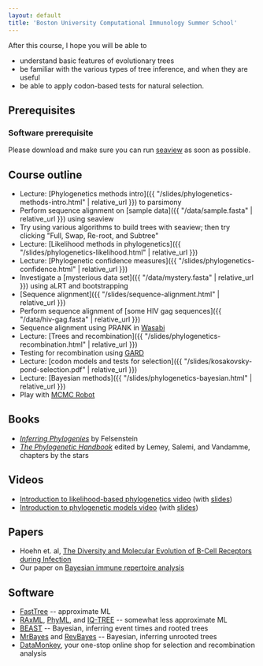 ```yaml
---
layout: default
title: 'Boston University Computational Immunology Summer School'
---
```


After this course, I hope you will be able to

* understand basic features of evolutionary trees
* be familiar with the various types of tree inference, and when they are useful
* be able to apply codon-based tests for natural selection.


## Prerequisites

### Software prerequisite

Please download and make sure you can run [seaview](http://doua.prabi.fr/software/seaview) as soon as possible.


## Course outline

* Lecture: [Phylogenetics methods intro]({{ "/slides/phylogenetics-methods-intro.html" | relative_url }}) to parsimony
* Perform sequence alignment on [sample data]({{ "/data/sample.fasta" | relative_url }}) using seaview
* Try using various algorithms to build trees with seaview; then try clicking "Full, Swap, Re-root, and Subtree"
* Lecture: [Likelihood methods in phylogenetics]({{ "/slides/phylogenetics-likelihood.html" | relative_url }})
* Lecture: [Phylogenetic confidence measures]({{ "/slides/phylogenetics-confidence.html" | relative_url }})
* Investigate a [mysterious data set]({{ "/data/mystery.fasta" | relative_url }}) using aLRT and bootstrapping
* [Sequence alignment]({{ "/slides/sequence-alignment.html" | relative_url }})
* Perform sequence alignment of [some HIV gag sequences]({{ "/data/hiv-gag.fasta" | relative_url }})
* Sequence alignment using PRANK in [Wasabi](http://wasabiapp.org)
* Lecture: [Trees and recombination]({{ "/slides/phylogenetics-recombination.html" | relative_url }})
* Testing for recombination using [GARD](http://datamonkey.org/gard)
* Lecture: [codon models and tests for selection]({{ "/slides/kosakovsky-pond-selection.pdf" | relative_url }})
* Lecture: [Bayesian methods]({{ "/slides/phylogenetics-bayesian.html" | relative_url }})
* Play with [MCMC Robot](https://phylogeny.uconn.edu/mcmc-robot/)


## Books
* [*Inferring Phylogenies*](http://www.sinauer.com/detail.php?id=1775) by Felsenstein
* [*The Phylogenetic Handbook*](http://www.cambridge.org/gb/knowledge/isbn/item2327447/?site_locale=en_GB) edited by Lemey, Salemi, and Vandamme, chapters by the stars


## Videos
* [Introduction to likelihood-based phylogenetics video](https://www.youtube.com/watch?v=1r4z0YJq580) (with [slides](https://github.com/phyloseminar/phyloseminar.org/blob/master/material/76lewis/phyloseminar-lewis-part1.pdf))
* [Introduction to phylogenetic models video](https://www.youtube.com/watch?v=UsLeY0wZr4Y) (with [slides](https://github.com/phyloseminar/phyloseminar.org/blob/master/material/77lewis/phyloseminar-lewis-part2.pdf))


## Papers
* Hoehn et. al, [The Diversity and Molecular Evolution of B-Cell Receptors during Infection](https://doi.org/10.1093/molbev/msw015)
* Our paper on [Bayesian immune repertoire analysis](https://arxiv.org/pdf/1804.10964.pdf)


## Software

* [FastTree](http://www.microbesonline.org/fasttree/) -- approximate ML
* [RAxML](http://wwwkramer.in.tum.de/exelixis/software.html), [PhyML](http://www.atgc-montpellier.fr/phyml/), and [IQ-TREE](http://www.iqtree.org/) -- somewhat less approximate ML
* [BEAST](http://beast.bio.ed.ac.uk/) -- Bayesian, inferring event times and rooted trees
* [MrBayes](http://mrbayes.csit.fsu.edu/) and [RevBayes](http://revbayes.github.io/) -- Bayesian, inferring unrooted trees
* [DataMonkey](http://datamonkey.org), your one-stop online shop for selection and recombination analysis
